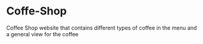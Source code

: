 # Coffe-Shop
Coffee Shop website that contains different types of coffee in the menu and a general view for the coffee
